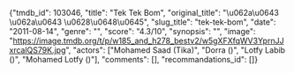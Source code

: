 {"tmdb_id": 103046, "title": "Tek Tek Bom", "original_title": "\u062a\u0643 \u062a\u0643 \u0628\u0648\u0645", "slug_title": "tek-tek-bom", "date": "2011-08-14", "genre": "", "score": "4.3/10", "synopsis": "", "image": "https://image.tmdb.org/t/p/w185_and_h278_bestv2/w5gXFXfqWV3YprnJJxrcalQS79K.jpg", "actors": ["Mohamed Saad (Tika)", "Dorra ()", "Lotfy Labib ()", "Mohamed Lotfy ()"], "comments": [], "recommandations_id": []}